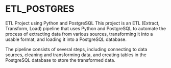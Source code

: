 # ETL_POSTGRES

ETL Project using Python and PostgreSQL
This project is an ETL (Extract, Transform, Load) pipeline that uses Python and PostgreSQL to automate the process of extracting data from various sources, transforming it into a usable format, and loading it into a PostgreSQL database.

The pipeline consists of several steps, including connecting to data sources, cleaning and transforming data, and creating tables in the PostgreSQL database to store the transformed data. 

